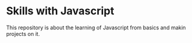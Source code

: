 # Skills with Javascript
This repository is about the learning of Javascript from basics and makin projects on it.
